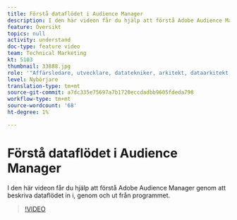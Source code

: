 ```yaml
---
title: Förstå dataflödet i Audience Manager
description: I den här videon får du hjälp att förstå Adobe Audience Manager genom att beskriva dataflödet in i, genom och ut från programmet.
feature: Översikt
topics: null
activity: understand
doc-type: feature video
team: Technical Marketing
kt: 5103
thumbnail: 33888.jpg
role: '"Affärsledare, utvecklare, datatekniker, arkitekt, dataarkitekt, administratör, ledare"'
level: Nybörjare
translation-type: tm+mt
source-git-commit: a7dc335e75697a7b1720eccdadbb9605fdeda798
workflow-type: tm+mt
source-wordcount: '68'
ht-degree: 1%

---
```



# Förstå dataflödet i Audience Manager

I den här videon får du hjälp att förstå Adobe Audience Manager genom att beskriva dataflödet in i, genom och ut från programmet.

>[!VIDEO](https://video.tv.adobe.com/v/33888/?quality=12)
